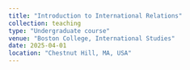 ```yaml
---
title: "Introduction to International Relations"
collection: teaching
type: "Undergraduate course"
venue: "Boston College, International Studies"
date: 2025-04-01
location: "Chestnut Hill, MA, USA"
---
```

